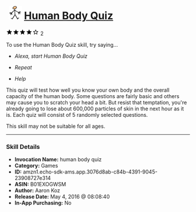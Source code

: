 # &nbsp;<img src="skill_icon" alt="Human Body Quiz icon" width="36"> [Human Body Quiz](http://alexa.amazon.com/#skills/amzn1.echo-sdk-ams.app.3076d8ab-c84b-4391-9045-23908727e314)
![4 stars](../../images/ic_star_black_18dp_1x.png)![4 stars](../../images/ic_star_black_18dp_1x.png)![4 stars](../../images/ic_star_black_18dp_1x.png)![4 stars](../../images/ic_star_black_18dp_1x.png)![4 stars](../../images/ic_star_border_black_18dp_1x.png) 2

To use the Human Body Quiz skill, try saying...

* *Alexa, start Human Body Quiz*

* *Repeat*

* *Help*

This quiz will test how well you know your own body and the overall capacity of the human body.  Some questions are fairly basic and others may cause you to scratch your head a bit. But resist that temptation, you're already going to lose about 600,000 particles of skin in the next hour as it is. 
Each quiz will consist of 5 randomly selected questions.

This skill may not be suitable for all ages.

***

### Skill Details

* **Invocation Name:** human body quiz
* **Category:** Games
* **ID:** amzn1.echo-sdk-ams.app.3076d8ab-c84b-4391-9045-23908727e314
* **ASIN:** B01EXOGWSM
* **Author:** Aaron Koz
* **Release Date:** May 4, 2016 @ 08:08:40
* **In-App Purchasing:** No
